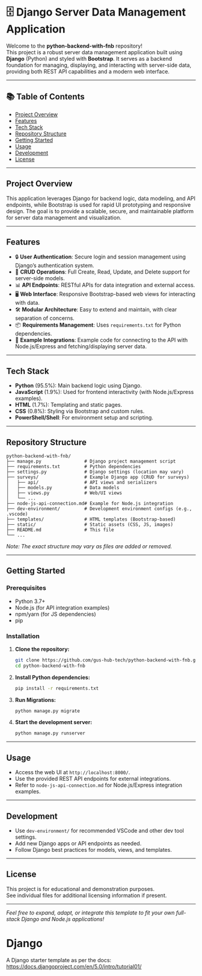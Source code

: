 # 🗄️ Django Server Data Management Application

Welcome to the **python-backend-with-fnb** repository!  
This project is a robust server data management application built using **Django** (Python) and styled with **Bootstrap**. It serves as a backend foundation for managing, displaying, and interacting with server-side data, providing both REST API capabilities and a modern web interface.

---

## 📚 Table of Contents

- [Project Overview](#project-overview)
- [Features](#features)
- [Tech Stack](#tech-stack)
- [Repository Structure](#repository-structure)
- [Getting Started](#getting-started)
- [Usage](#usage)
- [Development](#development)
- [License](#license)

---

## Project Overview

This application leverages Django for backend logic, data modeling, and API endpoints, while Bootstrap is used for rapid UI prototyping and responsive design. The goal is to provide a scalable, secure, and maintainable platform for server data management and visualization.

---

## Features

- 🔒 **User Authentication**: Secure login and session management using Django’s authentication system.
- 📝 **CRUD Operations**: Full Create, Read, Update, and Delete support for server-side models.
- 📊 **API Endpoints**: RESTful APIs for data integration and external access.
- 🖥️ **Web Interface**: Responsive Bootstrap-based web views for interacting with data.
- 🛠️ **Modular Architecture**: Easy to extend and maintain, with clear separation of concerns.
- 📦 **Requirements Management**: Uses `requirements.txt` for Python dependencies.
- 🧪 **Example Integrations**: Example code for connecting to the API with Node.js/Express and fetching/displaying server data.

---

## Tech Stack

- **Python** (95.5%): Main backend logic using Django.
- **JavaScript** (1.9%): Used for frontend interactivity (with Node.js/Express examples).
- **HTML** (1.7%): Templating and static pages.
- **CSS** (0.8%): Styling via Bootstrap and custom rules.
- **PowerShell/Shell**: For environment setup and scripting.

---

## Repository Structure

```
python-backend-with-fnb/
├── manage.py                # Django project management script
├── requirements.txt         # Python dependencies
├── settings.py              # Django settings (location may vary)
├── surveys/                 # Example Django app (CRUD for surveys)
│   ├── api/                 # API views and serializers
│   ├── models.py            # Data models
│   ├── views.py             # Web/UI views
│   └── ...
├── node-js-api-connection.md# Example for Node.js integration
├── dev-environment/         # Development environment configs (e.g., .vscode)
├── templates/               # HTML templates (Bootstrap-based)
├── static/                  # Static assets (CSS, JS, images)
├── README.md                # This file
└── ...
```
*Note: The exact structure may vary as files are added or removed.*

---

## Getting Started

### Prerequisites

- Python 3.7+
- Node.js (for API integration examples)
- npm/yarn (for JS dependencies)
- pip

### Installation

1. **Clone the repository:**
    ```bash
    git clone https://github.com/gus-hub-tech/python-backend-with-fnb.git
    cd python-backend-with-fnb
    ```

2. **Install Python dependencies:**
    ```bash
    pip install -r requirements.txt
    ```

3. **Run Migrations:**
    ```bash
    python manage.py migrate
    ```

4. **Start the development server:**
    ```bash
    python manage.py runserver
    ```

---

## Usage

- Access the web UI at `http://localhost:8000/`.
- Use the provided REST API endpoints for external integrations.
- Refer to `node-js-api-connection.md` for Node.js/Express integration examples.

---

## Development

- Use `dev-environment/` for recommended VSCode and other dev tool settings.
- Add new Django apps or API endpoints as needed.
- Follow Django best practices for models, views, and templates.

---

## License

This project is for educational and demonstration purposes.  
See individual files for additional licensing information if present.

---

*Feel free to expand, adapt, or integrate this template to fit your own full-stack Django and Node.js applications!*


# Django

A Django starter template as per the docs: https://docs.djangoproject.com/en/5.0/intro/tutorial01/

